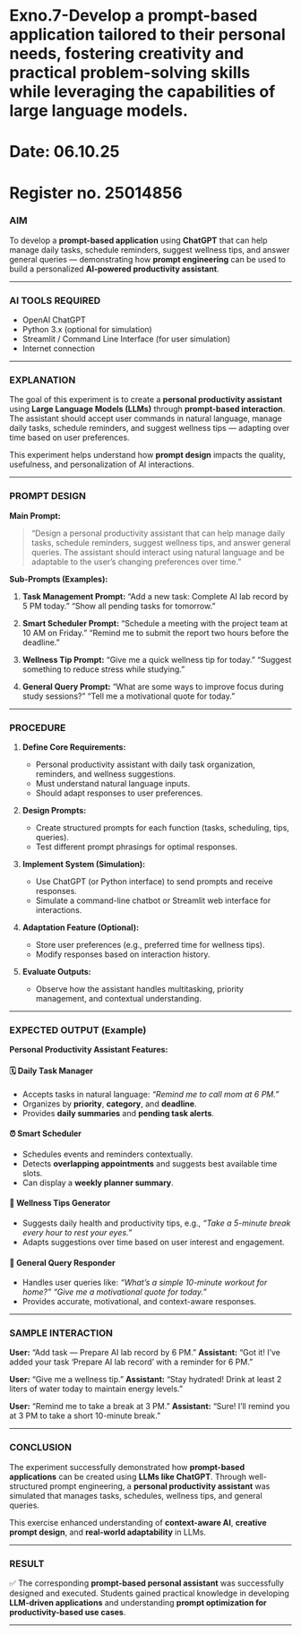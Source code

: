 # Exno.7-Develop a prompt-based application tailored to their personal needs, fostering creativity and practical problem-solving skills while leveraging the capabilities of large language models.

# Date: 06.10.25
# Register no. 25014856

### **AIM**

To develop a **prompt-based application** using **ChatGPT** that can help manage daily tasks, schedule reminders, suggest wellness tips, and answer general queries — demonstrating how **prompt engineering** can be used to build a personalized **AI-powered productivity assistant**.

---

### **AI TOOLS REQUIRED**

* OpenAI ChatGPT
* Python 3.x (optional for simulation)
* Streamlit / Command Line Interface (for user simulation)
* Internet connection

---

### **EXPLANATION**

The goal of this experiment is to create a **personal productivity assistant** using **Large Language Models (LLMs)** through **prompt-based interaction**.
The assistant should accept user commands in natural language, manage daily tasks, schedule reminders, and suggest wellness tips — adapting over time based on user preferences.

This experiment helps understand how **prompt design** impacts the quality, usefulness, and personalization of AI interactions.

---

### **PROMPT DESIGN**

**Main Prompt:**

> “Design a personal productivity assistant that can help manage daily tasks, schedule reminders, suggest wellness tips, and answer general queries.
> The assistant should interact using natural language and be adaptable to the user’s changing preferences over time.”

**Sub-Prompts (Examples):**

1. **Task Management Prompt:**
   “Add a new task: Complete AI lab record by 5 PM today.”
   “Show all pending tasks for tomorrow.”

2. **Smart Scheduler Prompt:**
   “Schedule a meeting with the project team at 10 AM on Friday.”
   “Remind me to submit the report two hours before the deadline.”

3. **Wellness Tip Prompt:**
   “Give me a quick wellness tip for today.”
   “Suggest something to reduce stress while studying.”

4. **General Query Prompt:**
   “What are some ways to improve focus during study sessions?”
   “Tell me a motivational quote for today.”

---

### **PROCEDURE**

1. **Define Core Requirements:**

   * Personal productivity assistant with daily task organization, reminders, and wellness suggestions.
   * Must understand natural language inputs.
   * Should adapt responses to user preferences.

2. **Design Prompts:**

   * Create structured prompts for each function (tasks, scheduling, tips, queries).
   * Test different prompt phrasings for optimal responses.

3. **Implement System (Simulation):**

   * Use ChatGPT (or Python interface) to send prompts and receive responses.
   * Simulate a command-line chatbot or Streamlit web interface for interactions.

4. **Adaptation Feature (Optional):**

   * Store user preferences (e.g., preferred time for wellness tips).
   * Modify responses based on interaction history.

5. **Evaluate Outputs:**

   * Observe how the assistant handles multitasking, priority management, and contextual understanding.

---

### **EXPECTED OUTPUT (Example)**

**Personal Productivity Assistant Features:**

#### 🗓 **Daily Task Manager**

* Accepts tasks in natural language:
  *“Remind me to call mom at 6 PM.”*
* Organizes by **priority**, **category**, and **deadline**.
* Provides **daily summaries** and **pending task alerts**.

#### ⏰ **Smart Scheduler**

* Schedules events and reminders contextually.
* Detects **overlapping appointments** and suggests best available time slots.
* Can display a **weekly planner summary**.

#### 💪 **Wellness Tips Generator**

* Suggests daily health and productivity tips, e.g.,
  *“Take a 5-minute break every hour to rest your eyes.”*
* Adapts suggestions over time based on user interest and engagement.

#### 💬 **General Query Responder**

* Handles user queries like:
  *“What’s a simple 10-minute workout for home?”*
  *“Give me a motivational quote for today.”*
* Provides accurate, motivational, and context-aware responses.

---

### **SAMPLE INTERACTION**

**User:** “Add task — Prepare AI lab record by 6 PM.”
**Assistant:** “Got it! I’ve added your task ‘Prepare AI lab record’ with a reminder for 6 PM.”

**User:** “Give me a wellness tip.”
**Assistant:** “Stay hydrated! Drink at least 2 liters of water today to maintain energy levels.”

**User:** “Remind me to take a break at 3 PM.”
**Assistant:** “Sure! I’ll remind you at 3 PM to take a short 10-minute break.”

---

### **CONCLUSION**

The experiment successfully demonstrated how **prompt-based applications** can be created using **LLMs like ChatGPT**.
Through well-structured prompt engineering, a **personal productivity assistant** was simulated that manages tasks, schedules, wellness tips, and general queries.

This exercise enhanced understanding of **context-aware AI**, **creative prompt design**, and **real-world adaptability** in LLMs.

---

### **RESULT**

✅ The corresponding **prompt-based personal assistant** was successfully designed and executed.
Students gained practical knowledge in developing **LLM-driven applications** and understanding **prompt optimization for productivity-based use cases**.

---



